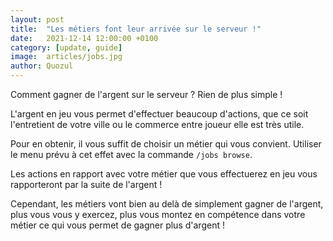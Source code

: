 ```yaml
---
layout: post
title:  "Les métiers font leur arrivée sur le serveur !"
date:   2021-12-14 12:00:00 +0100
category: [update, guide]
image:  articles/jobs.jpg
author: Quozul
---
```


Comment gagner de l'argent sur le serveur ? Rien de plus simple !

L'argent en jeu vous permet d'effectuer beaucoup d'actions, que ce soit l'entretient de votre ville ou le commerce entre joueur elle est très utile.

Pour en obtenir, il vous suffit de choisir un métier qui vous convient. Utiliser le menu prévu à cet effet avec la commande `/jobs browse`.

Les actions en rapport avec votre métier que vous effectuerez en jeu vous rapporteront par la suite de l'argent !

Cependant, les métiers vont bien au delà de simplement gagner de l'argent, plus vous vous y exercez, plus vous montez en compétence dans votre métier ce qui vous permet de gagner plus d'argent !